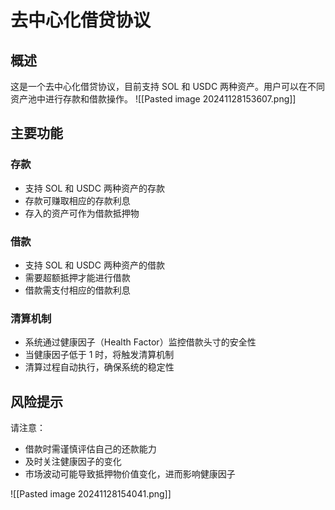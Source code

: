 # 去中心化借贷协议

## 概述
这是一个去中心化借贷协议，目前支持 SOL 和 USDC 两种资产。用户可以在不同资产池中进行存款和借款操作。
![[Pasted image 20241128153607.png]]
## 主要功能

### 存款
- 支持 SOL 和 USDC 两种资产的存款
- 存款可赚取相应的存款利息
- 存入的资产可作为借款抵押物

### 借款
- 支持 SOL 和 USDC 两种资产的借款
- 需要超额抵押才能进行借款
- 借款需支付相应的借款利息

### 清算机制
- 系统通过健康因子（Health Factor）监控借款头寸的安全性
- 当健康因子低于 1 时，将触发清算机制
- 清算过程自动执行，确保系统的稳定性

## 风险提示
请注意：
- 借款时需谨慎评估自己的还款能力
- 及时关注健康因子的变化
- 市场波动可能导致抵押物价值变化，进而影响健康因子

![[Pasted image 20241128154041.png]]

